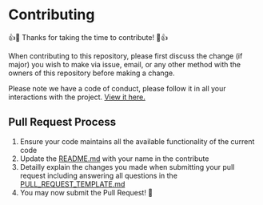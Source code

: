 # Contributing
👍🎉 Thanks for taking the time to contribute! 🎉👍

When contributing to this repository, please first discuss the change (if major) you wish to make via issue,
email, or any other method with the owners of this repository before making a change. 

Please note we have a code of conduct, please follow it in all your interactions with the project. [View it here.](https://github.com/cureio/heart/blob/master/CODE_OF_CONDUCT.md)

## Pull Request Process

1. Ensure your code maintains all the available functionality of the current code
2. Update the [README.md](https://github.com/cureio/heart/blob/master/README.md) with your name in the contribute
4. Detailly explain the changes you made when submitting your pull request including answering all questions in the [PULL_REQUEST_TEMPLATE.md]([https://github.com/cureio/heart/blob/master/.github/pull_request_template.md](https://github.com/cureio/heart/blob/master/.github/pull_request_template.md))
5. You may now submit the Pull Request! 🎉

